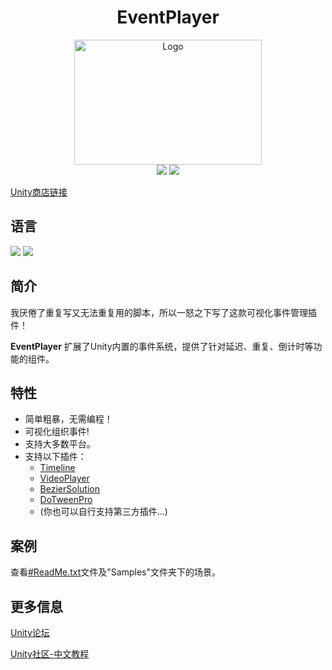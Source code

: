 <h1 align="center">EventPlayer</h1>

<p align="center">
    <a href="https://assetstore.unity.com/packages/tools/level-design/bezier-solution-113074"><img src="https://github.com/Threeyes/EventPlayer/wiki/images/Logo.png" alt="Logo" width="300px" height="200px" />
    <br />
	<a><img src="https://img.shields.io/badge/%20Unity-2020.4+%20-blue" /></a>
	<a href="https://github.com/Threeyes/AliveCursorSDK/blob/main/LICENSE"><img src="https://img.shields.io/badge/License-MIT-brightgreen.svg" /></a>
    <br />
</p>

[Unity商店链接](https://assetstore.unity.com/packages/tools/visual-scripting/event-player-116731)

## 语言
<p float="left">
  <a href="https://github.com/Threeyes/EventPlayer/blob/main/locale/README-zh-CN.md"><img src="https://raw.githubusercontent.com/hampusborgos/country-flags/main/png100px/cn.png"/></a>
    <a href="https://github.com/Threeyes/EventPlayer"><img src="https://raw.githubusercontent.com/hampusborgos/country-flags/main/png100px/us.png"/></a>
</p>

## 简介
我厌倦了重复写又无法重复用的脚本，所以一怒之下写了这款可视化事件管理插件！

**EventPlayer** 扩展了Unity内置的事件系统，提供了针对延迟、重复、倒计时等功能的组件。

## 特性
+ 简单粗暴，无需编程！
+ 可视化组织事件!
+ 支持大多数平台。
+ 支持以下插件：
    + [Timeline](https://docs.unity3d.com/Packages/com.unity.timeline@1.5/manual/index.html)
    + [VideoPlayer](https://docs.unity3d.com/Manual/class-VideoPlayer.html)
    + [BezierSolution](https://assetstore.unity.com/packages/tools/level-design/bezier-solution-113074)
    + [DoTweenPro](https://assetstore.unity.com/packages/tools/visual-scripting/dotween-pro-32416)
    + (你也可以自行支持第三方插件...)

## 案例
查看[#ReadMe.txt](https://github.com/Threeyes/EventPlayer/blob/main/Assets/Threeyes/Module/EventPlayer/%23ReadMe.txt)文件及"Samples"文件夹下的场景。

## 更多信息
[Unity论坛](https://forum.unity.com/threads/release-event-player-visual-play-and-organize-unityevent.536984/)

[Unity社区-中文教程](https://developer.unity.cn/projects/603086a7edbc2a00202c3878)
